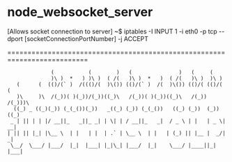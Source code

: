 # node_websocket_server

[Allows socket connection to server]
~$ iptables -I INPUT 1 -i eth0 -p tcp --dport [socketConnectionPortNumber] -j ACCEPT

==========================================================================
    
                  (           (        )   (               )   (     (         
                  )\ )  *   ) )\ )  ( /(   )\ )  *   )  ( /(   )\ )  )\ )      
       (      (  (()/(` )  /((()/(  )\()) (()/(` )  /(  )\()) (()/( (()/( (    
       )\     )\  /(_))( )(_))/(_))((_)\   /(_))( )(_))((_)\   /(_)) /(_)))\   
      ((_) _ ((_)(_)) (_(_())(_))   _((_) (_)) (_(_())   ((_) (_))  (_)) ((_)  
     _ | || | | |/ __||_   _||_ _| | \| | / __||_   _|  / _ \ | |   | _ \| __| 
    | || || |_| |\__ \  | |   | |  | .` | \__ \  | |   | (_) || |__ |  _/| _|  
     \__/  \___/ |___/  |_|  |___| |_|\_| |___/  |_|    \___/ |____||_|  |___|
